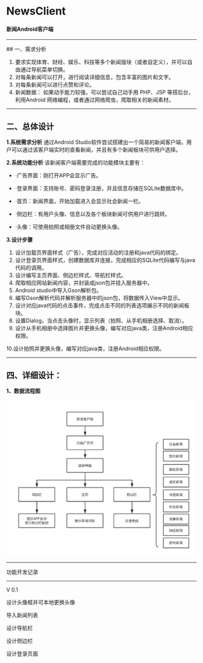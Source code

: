 # NewsClient

#### 新闻Android客户端

<hr>
## 一、需求分析

1. 要求实现体育、财经、娱乐、科技等多个新闻版块（或者自定义），并可以自由通过导航菜单切换。
2. 对每条新闻可以打开，进行阅读详细信息，包含丰富的图片和文字。
3. 对每条新闻可以进行点赞和评论。
4. 新闻数据： 如果动手能力较强，可以尝试自己动手用 PHP、JSP 等搭后台，利用Android 网络编程，或者通过网络爬虫，爬取相关的新闻素材。

------

## 二、总体设计

**1.系统需求分析**
    通过Android Studio软件尝试搭建出一个简易的新闻客户端，用户可以通过该客户端实时的查看新闻，并且有多个新闻板块可供用户选择。

**2.系统功能分析**
该新闻客户端需要完成的功能模块主要有：

- ·广告界面：刚打开APP会显示广告。

- ·登录界面：支持账号、密码登录注册，并且信息存储在SQLite数据库中。

- ·首页：新闻界面，开始加载进入会显示社会新闻一栏。

- ·侧边栏：有用户头像、信息以及各个板块新闻可供用户进行跳转。

- ·头像：可使用拍照或相册文件自动更换头像。

  

**3.设计步骤**

1. 设计加载页界面样式（广告），完成对应活动的注册和java代码的绑定。
2. 设计登录页界面样式，创建数据库并连接，完成相应的SQLite代码编写与java代码的调用。
3. 设计编写主页界面、侧边栏样式、导航栏样式。
4. 爬取相应网站新闻内容，并封装成json包并挂入服务器中。
5. Android studio中导入Gson解析包。
6. 编写Gson解析代码并解析服务器中的json包，将数据传入View中显示。
7. 设计对应java代码的点击事件，完成点击不同的列表选项展示不同的新闻板块。
8. 设置Dialog，当点击头像时，显示列表（拍照、从手机相册选择、取消）。
9. 设计从手机相册中选择图片并更换头像，编写对应java类，注册Android相应权限。

 10.设计拍照并更换头像，编写对应java类，注册Android相应权限。

------

## 四、详细设计：

**1、数据流程图**

![](picture\数据流程图.png)      

------

功能开发记录

<hr>
V 0.1

设计头像框并可本地更换头像

导入新闻列表

设计导航栏

设计侧边栏

设计登录页面

